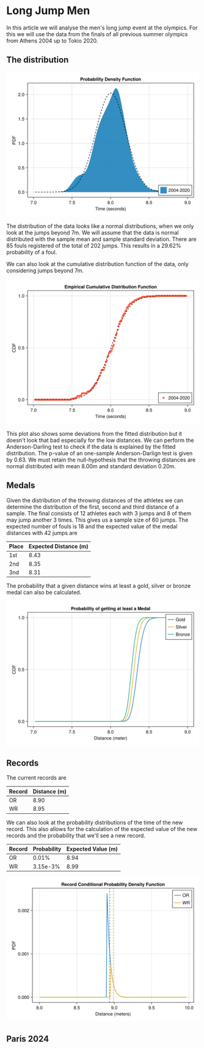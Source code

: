 # Long Jump Men

In this article we will analyse the men's long jump event at the olympics. For this we will use the data from the finals of all previous summer olympics from Athens 2004 up to Tokio 2020. 

## The distribution

<p><img alt="long-jump-men-pdf" src="../images/long-jump/long-jump-men-distributionpdf.svg" style="float:center; width:600px" /></p>

The distribution of the data looks like a normal distributions, when we only look at the jumps beyond 7m. We will assume that the data is normal distributed with the sample mean and sample standard deviation. There are 85 fouls registered of the total of 202 jumps. This results in a 29.62% probability of a foul.

We can also look at the cumulative distribution function of the data, only considering jumps beyond 7m.
<p><img alt="long-jump-men-cdf" src="../images/long-jump/long-jump-men-distributioncdf.svg" style="float:center; width:600px" /></p>
This plot also shows some deviations from the fitted distribution but it doesn't look that bad especially for the low distances. We can perform the Anderson-Darling test to check if the data is explained by the fitted distribution. The p-value of an one-sample Anderson-Darlign test is given by 0.63. We must retain the null-hypothesis that the throwing distances are normal distributed with mean 8.00m and standard deviation 0.20m.

## Medals
Given the distribution of the throwing distances of the athletes we can determine the distribution of the first, second and third distance of a sample. The final consists of 12 athletes each with 3 jumps and 8 of them may jump another 3 times. This gives us a sample size of 60 jumps. The expected number of fouls is 18 and the expected value of the medal distances with 42 jumps are

| Place | Expected Distance (m) |
| ----- | ------------- |
| 1st | 8.43 |
| 2nd | 8.35 |
| 3nd | 8.31 |

The probability that a given distance wins at least a gold, silver or bronze medal can also be calculated.
<p><img alt="long-jump-men-medal" src="../images/long-jump/long-jump-men-medal.svg" style="float:center; width:600px" /></p>

## Records
The current records are

| Record | Distance (m) |
|----|-------|
| OR | 8.90|
| WR | 8.95|

We can also look at the probability distributions of the time of the new record. This also allows for the calculation of the expected value of the new records and the probability that we'll see a new record.

| Record | Probability | Expected Value (m)|
| -- | ------ | --- |
| OR | 0.01% | 8.94 |
| WR | 3.15e-3% | 8.99 |

<p><img alt="long-jump-men-record" src="../images/long-jump/long-jump-men-records.svg" style="float:center; width:600px" /></p>



## Paris 2024
